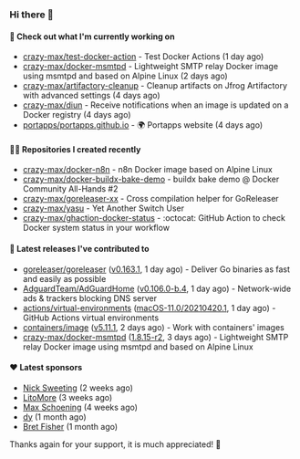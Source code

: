 ### Hi there 👋

#### 👷 Check out what I'm currently working on

- [crazy-max/test-docker-action](https://github.com/crazy-max/test-docker-action) - Test Docker Actions (1 day ago)
- [crazy-max/docker-msmtpd](https://github.com/crazy-max/docker-msmtpd) - Lightweight SMTP relay Docker image using msmtpd and based on Alpine Linux (2 days ago)
- [crazy-max/artifactory-cleanup](https://github.com/crazy-max/artifactory-cleanup) - Cleanup artifacts on Jfrog Artifactory with advanced settings (4 days ago)
- [crazy-max/diun](https://github.com/crazy-max/diun) - Receive notifications when an image is updated on a Docker registry (4 days ago)
- [portapps/portapps.github.io](https://github.com/portapps/portapps.github.io) - 🌍 Portapps website (4 days ago)

#### 👨‍💻 Repositories I created recently

- [crazy-max/docker-n8n](https://github.com/crazy-max/docker-n8n) - n8n Docker image based on Alpine Linux
- [crazy-max/docker-buildx-bake-demo](https://github.com/crazy-max/docker-buildx-bake-demo) - buildx bake demo @ Docker Community All-Hands #2
- [crazy-max/goreleaser-xx](https://github.com/crazy-max/goreleaser-xx) - Cross compilation helper for GoReleaser
- [crazy-max/yasu](https://github.com/crazy-max/yasu) - Yet Another Switch User
- [crazy-max/ghaction-docker-status](https://github.com/crazy-max/ghaction-docker-status) - :octocat: GitHub Action to check Docker system status in your workflow

#### 🚀 Latest releases I've contributed to

- [goreleaser/goreleaser](https://github.com/goreleaser/goreleaser) ([v0.163.1](https://github.com/goreleaser/goreleaser/releases/tag/v0.163.1), 1 day ago) - Deliver Go binaries as fast and easily as possible
- [AdguardTeam/AdGuardHome](https://github.com/AdguardTeam/AdGuardHome) ([v0.106.0-b.4](https://github.com/AdguardTeam/AdGuardHome/releases/tag/v0.106.0-b.4), 1 day ago) - Network-wide ads &amp; trackers blocking DNS server
- [actions/virtual-environments](https://github.com/actions/virtual-environments) ([macOS-11.0/20210420.1](https://github.com/actions/virtual-environments/releases/tag/macOS-11.0%2F20210420.1), 1 day ago) - GitHub Actions virtual environments
- [containers/image](https://github.com/containers/image) ([v5.11.1](https://github.com/containers/image/releases/tag/v5.11.1), 2 days ago) - Work with containers&#39; images
- [crazy-max/docker-msmtpd](https://github.com/crazy-max/docker-msmtpd) ([1.8.15-r2](https://github.com/crazy-max/docker-msmtpd/releases/tag/1.8.15-r2), 3 days ago) - Lightweight SMTP relay Docker image using msmtpd and based on Alpine Linux

#### ❤️ Latest sponsors
- [Nick Sweeting](https://github.com/pirate) (2 weeks ago)
- [LitoMore](https://github.com/LitoMore) (3 weeks ago)
- [Max Schoening](https://github.com/max) (4 weeks ago)
- [dy](https://github.com/dyipon) (1 month ago)
- [Bret Fisher](https://github.com/BretFisher) (1 month ago)

Thanks again for your support, it is much appreciated! 🙏
